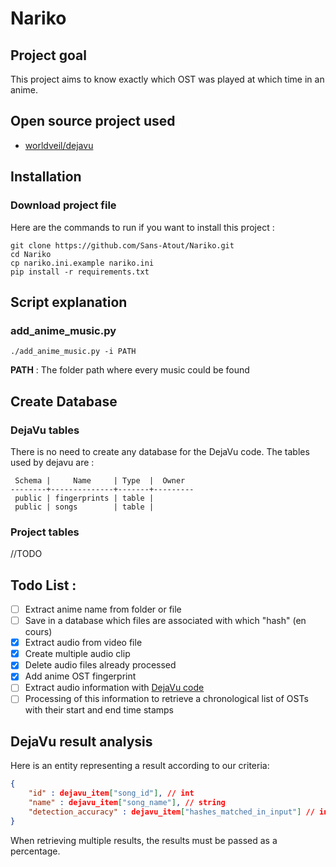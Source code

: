# Nariko

## Project goal

This project aims to know exactly which OST was played at which time in an anime.

## Open source project used

* [worldveil/dejavu](https://github.com/worldveil/dejavu)

## Installation

### Download project file

Here are the commands to run if you want to install this project :
```console
git clone https://github.com/Sans-Atout/Nariko.git
cd Nariko
cp nariko.ini.example nariko.ini
pip install -r requirements.txt
```

## Script explanation

### add_anime_music.py

```console
./add_anime_music.py -i PATH
```

**PATH** : The folder path where every music could be found

## Create Database

### DejaVu tables

There is no need to create any database for the DejaVu code. The tables used by dejavu are :
```shell
 Schema |     Name     | Type  |  Owner  
--------+--------------+-------+---------
 public | fingerprints | table |         
 public | songs        | table |         
```

### Project tables
//TODO

## Todo List :

* [ ] Extract anime name from folder or file
* [ ] Save in a database which files are associated with which "hash" (en cours)
* [x] Extract audio from video file
* [x] Create multiple audio clip
* [x] Delete audio files already processed
* [x] Add anime OST fingerprint
* [ ] Extract audio information with [DejaVu code](https://github.com/worldveil/dejavu)
* [ ] Processing of this information to retrieve a chronological list of OSTs with their start and end time stamps

## DejaVu result analysis 

Here is an entity representing a result according to our criteria: 
```json
{
	"id" : dejavu_item["song_id"], // int
	"name" : dejavu_item["song_name"], // string
	"detection_accuracy" : dejavu_item["hashes_matched_in_input"] // int
}
```

When retrieving multiple results, the results must be passed as a percentage.
